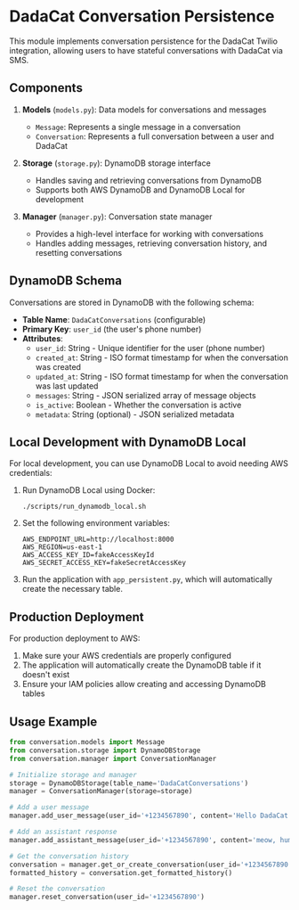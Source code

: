 # DadaCat Conversation Persistence

This module implements conversation persistence for the DadaCat Twilio integration, allowing users to have stateful conversations with DadaCat via SMS.

## Components

1. **Models** (`models.py`): Data models for conversations and messages
   - `Message`: Represents a single message in a conversation
   - `Conversation`: Represents a full conversation between a user and DadaCat

2. **Storage** (`storage.py`): DynamoDB storage interface
   - Handles saving and retrieving conversations from DynamoDB
   - Supports both AWS DynamoDB and DynamoDB Local for development

3. **Manager** (`manager.py`): Conversation state manager
   - Provides a high-level interface for working with conversations
   - Handles adding messages, retrieving conversation history, and resetting conversations

## DynamoDB Schema

Conversations are stored in DynamoDB with the following schema:

- **Table Name**: `DadaCatConversations` (configurable)
- **Primary Key**: `user_id` (the user's phone number)
- **Attributes**:
  - `user_id`: String - Unique identifier for the user (phone number)
  - `created_at`: String - ISO format timestamp for when the conversation was created
  - `updated_at`: String - ISO format timestamp for when the conversation was last updated
  - `messages`: String - JSON serialized array of message objects
  - `is_active`: Boolean - Whether the conversation is active
  - `metadata`: String (optional) - JSON serialized metadata

## Local Development with DynamoDB Local

For local development, you can use DynamoDB Local to avoid needing AWS credentials:

1. Run DynamoDB Local using Docker:
   ```
   ./scripts/run_dynamodb_local.sh
   ```

2. Set the following environment variables:
   ```
   AWS_ENDPOINT_URL=http://localhost:8000
   AWS_REGION=us-east-1
   AWS_ACCESS_KEY_ID=fakeAccessKeyId
   AWS_SECRET_ACCESS_KEY=fakeSecretAccessKey
   ```

3. Run the application with `app_persistent.py`, which will automatically create the necessary table.

## Production Deployment

For production deployment to AWS:

1. Make sure your AWS credentials are properly configured
2. The application will automatically create the DynamoDB table if it doesn't exist
3. Ensure your IAM policies allow creating and accessing DynamoDB tables

## Usage Example

```python
from conversation.models import Message
from conversation.storage import DynamoDBStorage
from conversation.manager import ConversationManager

# Initialize storage and manager
storage = DynamoDBStorage(table_name='DadaCatConversations')
manager = ConversationManager(storage=storage)

# Add a user message
manager.add_user_message(user_id='+1234567890', content='Hello DadaCat!')

# Add an assistant response
manager.add_assistant_message(user_id='+1234567890', content='meow, human!')

# Get the conversation history
conversation = manager.get_or_create_conversation(user_id='+1234567890')
formatted_history = conversation.get_formatted_history()

# Reset the conversation
manager.reset_conversation(user_id='+1234567890')
```